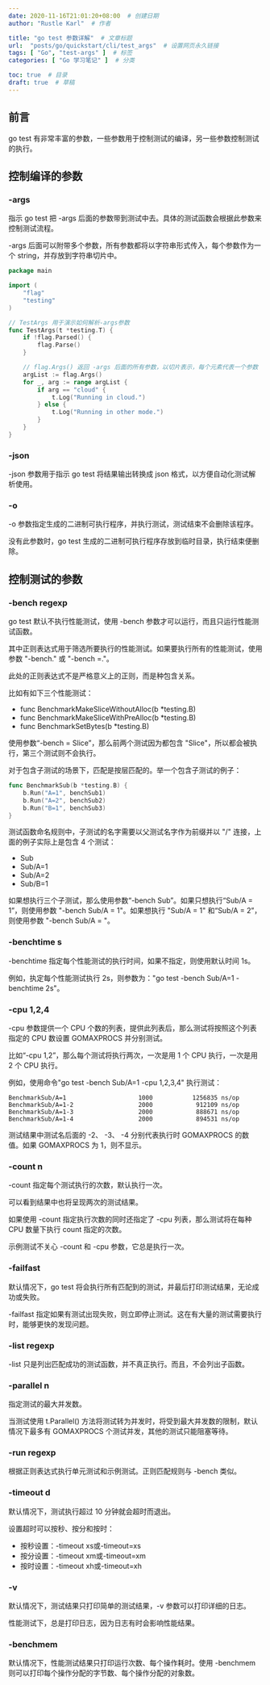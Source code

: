 ```yaml
---
date: 2020-11-16T21:01:20+08:00  # 创建日期
author: "Rustle Karl"  # 作者

title: "go test 参数详解"  # 文章标题
url:  "posts/go/quickstart/cli/test_args"  # 设置网页永久链接
tags: [ "Go", "test-args" ]  # 标签
categories: [ "Go 学习笔记" ]  # 分类

toc: true  # 目录
draft: true  # 草稿
---
```


## 前言

go test 有非常丰富的参数，一些参数用于控制测试的编译，另一些参数控制测试的执行。

## 控制编译的参数

### -args 

指示 go test 把 -args 后面的参数带到测试中去。具体的测试函数会根据此参数来控制测试流程。

-args 后面可以附带多个参数，所有参数都将以字符串形式传入，每个参数作为一个 string，并存放到字符串切片中。

```go
package main

import (
	"flag"
	"testing"
)

// TestArgs 用于演示如何解析-args参数
func TestArgs(t *testing.T) {
	if !flag.Parsed() {
		flag.Parse()
	}

	// flag.Args() 返回 -args 后面的所有参数，以切片表示，每个元素代表一个参数
	argList := flag.Args()
	for _, arg := range argList {
		if arg == "cloud" {
			t.Log("Running in cloud.")
		} else {
			t.Log("Running in other mode.")
		}
	}
}
```

### -json

-json 参数用于指示 go test 将结果输出转换成 json 格式，以方便自动化测试解析使用。

### -o <file>

-o 参数指定生成的二进制可执行程序，并执行测试，测试结束不会删除该程序。

没有此参数时，go test 生成的二进制可执行程序存放到临时目录，执行结束便删除。

## 控制测试的参数

### -bench regexp

go test 默认不执行性能测试，使用 -bench 参数才可以运行，而且只运行性能测试函数。

其中正则表达式用于筛选所要执行的性能测试。如果要执行所有的性能测试，使用参数 "-bench." 或 "-bench =."。

此处的正则表达式不是严格意义上的正则，而是种包含关系。

比如有如下三个性能测试：
* func BenchmarkMakeSliceWithoutAlloc(b *testing.B)
* func BenchmarkMakeSliceWithPreAlloc(b *testing.B)
* func BenchmarkSetBytes(b *testing.B)

使用参数“-bench = Slice”，那么前两个测试因为都包含 "Slice"，所以都会被执行，第三个测试则不会执行。

对于包含子测试的场景下，匹配是按层匹配的。举一个包含子测试的例子：

```go
func BenchmarkSub(b *testing.B) {
    b.Run("A=1", benchSub1)
    b.Run("A=2", benchSub2)
    b.Run("B=1", benchSub3)
}
```

测试函数命名规则中，子测试的名字需要以父测试名字作为前缀并以 "/" 连接，上面的例子实际上是包含 4 个测试：

* Sub
* Sub/A=1
* Sub/A=2
* Sub/B=1

如果想执行三个子测试，那么使用参数“-bench Sub”。如果只想执行“Sub/A = 1”，则使用参数 "-bench Sub/A = 1"。如果想执行 "Sub/A = 1" 和“Sub/A = 2”，则使用参数 "-bench Sub/A = "。

### -benchtime <t>s

-benchtime 指定每个性能测试的执行时间，如果不指定，则使用默认时间 1s。

例如，执定每个性能测试执行 2s，则参数为："go test -bench Sub/A=1 -benchtime 2s"。

### -cpu 1,2,4

-cpu 参数提供一个 CPU 个数的列表，提供此列表后，那么测试将按照这个列表指定的 CPU 数设置 GOMAXPROCS 并分别测试。

比如“-cpu 1,2”，那么每个测试将执行两次，一次是用 1 个 CPU 执行，一次是用 2 个 CPU 执行。

例如，使用命令"go test -bench Sub/A=1 -cpu 1,2,3,4" 执行测试：

```
BenchmarkSub/A=1                    1000           1256835 ns/op
BenchmarkSub/A=1-2                  2000            912109 ns/op
BenchmarkSub/A=1-3                  2000            888671 ns/op
BenchmarkSub/A=1-4                  2000            894531 ns/op
```

测试结果中测试名后面的 -2、 -3、 -4 分别代表执行时 GOMAXPROCS 的数值。如果 GOMAXPROCS 为 1，则不显示。

### -count n

-count 指定每个测试执行的次数，默认执行一次。

可以看到结果中也将呈现两次的测试结果。

如果使用 -count 指定执行次数的同时还指定了 -cpu 列表，那么测试将在每种 CPU 数量下执行 count 指定的次数。

示例测试不关心 -count 和 -cpu 参数，它总是执行一次。

### -failfast

默认情况下，go test 将会执行所有匹配到的测试，并最后打印测试结果，无论成功或失败。

-failfast 指定如果有测试出现失败，则立即停止测试。这在有大量的测试需要执行时，能够更快的发现问题。

### -list regexp

-list 只是列出匹配成功的测试函数，并不真正执行。而且，不会列出子函数。

### -parallel n

指定测试的最大并发数。

当测试使用 t.Parallel() 方法将测试转为并发时，将受到最大并发数的限制，默认情况下最多有 GOMAXPROCS 个测试并发，其他的测试只能阻塞等待。

### -run regexp

根据正则表达式执行单元测试和示例测试。正则匹配规则与 -bench 类似。

### -timeout d

默认情况下，测试执行超过 10 分钟就会超时而退出。

设置超时可以按秒、按分和按时：

* 按秒设置：-timeout xs或-timeout=xs
* 按分设置：-timeout xm或-timeout=xm
* 按时设置：-timeout xh或-timeout=xh

### -v

默认情况下，测试结果只打印简单的测试结果，-v 参数可以打印详细的日志。

性能测试下，总是打印日志，因为日志有时会影响性能结果。

### -benchmem

默认情况下，性能测试结果只打印运行次数、每个操作耗时。使用 -benchmem 则可以打印每个操作分配的字节数、每个操作分配的对象数。

```go

```
